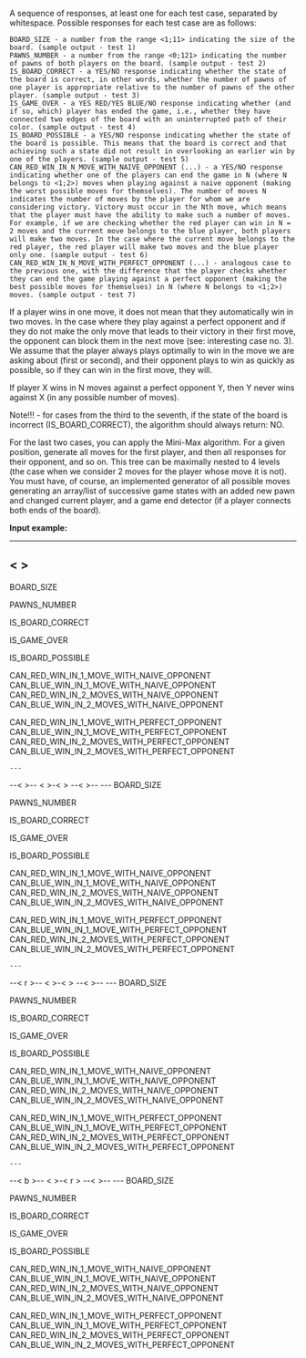 A sequence of responses, at least one for each test case, separated by whitespace. Possible responses for each test case are as follows:

    BOARD_SIZE - a number from the range <1;11> indicating the size of the board. (sample output - test 1)
    PAWNS_NUMBER - a number from the range <0;121> indicating the number of pawns of both players on the board. (sample output - test 2)
    IS_BOARD_CORRECT - a YES/NO response indicating whether the state of the board is correct, in other words, whether the number of pawns of one player is appropriate relative to the number of pawns of the other player. (sample output - test 3)
    IS_GAME_OVER - a YES RED/YES BLUE/NO response indicating whether (and if so, which) player has ended the game, i.e., whether they have connected two edges of the board with an uninterrupted path of their color. (sample output - test 4)
    IS_BOARD_POSSIBLE - a YES/NO response indicating whether the state of the board is possible. This means that the board is correct and that achieving such a state did not result in overlooking an earlier win by one of the players. (sample output - test 5)
    CAN_RED_WIN_IN_N_MOVE_WITH_NAIVE_OPPONENT (...) - a YES/NO response indicating whether one of the players can end the game in N (where N belongs to <1;2>) moves when playing against a naive opponent (making the worst possible moves for themselves). The number of moves N indicates the number of moves by the player for whom we are considering victory. Victory must occur in the Nth move, which means that the player must have the ability to make such a number of moves.
    For example, if we are checking whether the red player can win in N = 2 moves and the current move belongs to the blue player, both players will make two moves. In the case where the current move belongs to the red player, the red player will make two moves and the blue player only one. (sample output - test 6)
    CAN_RED_WIN_IN_N_MOVE_WITH_PERFECT_OPPONENT (...) - analogous case to the previous one, with the difference that the player checks whether they can end the game playing against a perfect opponent (making the best possible moves for themselves) in N (where N belongs to <1;2>) moves. (sample output - test 7)

If a player wins in one move, it does not mean that they automatically win in two moves. In the case where they play against a perfect opponent and if they do not make the only move that leads to their victory in their first move, the opponent can block them in the next move (see: interesting case no. 3). We assume that the player always plays optimally to win in the move we are asking about (first or second), and their opponent plays to win as quickly as possible, so if they can win in the first move, they will.

If player X wins in N moves against a perfect opponent Y, then Y never wins against X (in any possible number of moves).

Note!!! - for cases from the third to the seventh, if the state of the board is incorrect (IS_BOARD_CORRECT), the algorithm should always return: NO.

For the last two cases, you can apply the Mini-Max algorithm. For a given position, generate all moves for the first player, and then all responses for their opponent, and so on. This tree can be maximally nested to 4 levels (the case when we consider 2 moves for the player whose move it is not). You must have, of course, an implemented generator of all possible moves generating an array/list of successive game states with an added new pawn and changed current player, and a game end detector (if a player connects both ends of the board). 


**Input example:**

---
<   >
 ---
BOARD_SIZE

PAWNS_NUMBER

IS_BOARD_CORRECT

IS_GAME_OVER

IS_BOARD_POSSIBLE

CAN_RED_WIN_IN_1_MOVE_WITH_NAIVE_OPPONENT
CAN_BLUE_WIN_IN_1_MOVE_WITH_NAIVE_OPPONENT
CAN_RED_WIN_IN_2_MOVES_WITH_NAIVE_OPPONENT
CAN_BLUE_WIN_IN_2_MOVES_WITH_NAIVE_OPPONENT

CAN_RED_WIN_IN_1_MOVE_WITH_PERFECT_OPPONENT
CAN_BLUE_WIN_IN_1_MOVE_WITH_PERFECT_OPPONENT
CAN_RED_WIN_IN_2_MOVES_WITH_PERFECT_OPPONENT
CAN_BLUE_WIN_IN_2_MOVES_WITH_PERFECT_OPPONENT

    ---
 --<   >--
<   >-<   >
 --<   >--
    ---
BOARD_SIZE

PAWNS_NUMBER

IS_BOARD_CORRECT

IS_GAME_OVER

IS_BOARD_POSSIBLE

CAN_RED_WIN_IN_1_MOVE_WITH_NAIVE_OPPONENT
CAN_BLUE_WIN_IN_1_MOVE_WITH_NAIVE_OPPONENT
CAN_RED_WIN_IN_2_MOVES_WITH_NAIVE_OPPONENT
CAN_BLUE_WIN_IN_2_MOVES_WITH_NAIVE_OPPONENT

CAN_RED_WIN_IN_1_MOVE_WITH_PERFECT_OPPONENT
CAN_BLUE_WIN_IN_1_MOVE_WITH_PERFECT_OPPONENT
CAN_RED_WIN_IN_2_MOVES_WITH_PERFECT_OPPONENT
CAN_BLUE_WIN_IN_2_MOVES_WITH_PERFECT_OPPONENT

    ---
 --< r >--
<   >-<   >
 --<   >--
    ---
BOARD_SIZE

PAWNS_NUMBER

IS_BOARD_CORRECT

IS_GAME_OVER

IS_BOARD_POSSIBLE

CAN_RED_WIN_IN_1_MOVE_WITH_NAIVE_OPPONENT
CAN_BLUE_WIN_IN_1_MOVE_WITH_NAIVE_OPPONENT
CAN_RED_WIN_IN_2_MOVES_WITH_NAIVE_OPPONENT
CAN_BLUE_WIN_IN_2_MOVES_WITH_NAIVE_OPPONENT

CAN_RED_WIN_IN_1_MOVE_WITH_PERFECT_OPPONENT
CAN_BLUE_WIN_IN_1_MOVE_WITH_PERFECT_OPPONENT
CAN_RED_WIN_IN_2_MOVES_WITH_PERFECT_OPPONENT
CAN_BLUE_WIN_IN_2_MOVES_WITH_PERFECT_OPPONENT

    ---
 --< b >--
<   >-< r >
 --<   >--
    ---
BOARD_SIZE

PAWNS_NUMBER

IS_BOARD_CORRECT

IS_GAME_OVER

IS_BOARD_POSSIBLE

CAN_RED_WIN_IN_1_MOVE_WITH_NAIVE_OPPONENT
CAN_BLUE_WIN_IN_1_MOVE_WITH_NAIVE_OPPONENT
CAN_RED_WIN_IN_2_MOVES_WITH_NAIVE_OPPONENT
CAN_BLUE_WIN_IN_2_MOVES_WITH_NAIVE_OPPONENT

CAN_RED_WIN_IN_1_MOVE_WITH_PERFECT_OPPONENT
CAN_BLUE_WIN_IN_1_MOVE_WITH_PERFECT_OPPONENT
CAN_RED_WIN_IN_2_MOVES_WITH_PERFECT_OPPONENT
CAN_BLUE_WIN_IN_2_MOVES_WITH_PERFECT_OPPONENT
